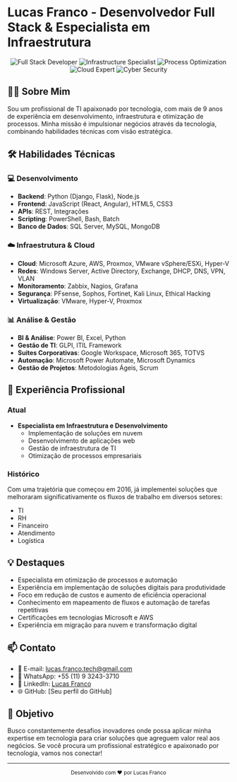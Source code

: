 # Lucas Franco - Desenvolvedor Full Stack & Especialista em Infraestrutura

<div align="center">
  <img src="https://img.shields.io/badge/Full%20Stack-Developer-blue" alt="Full Stack Developer">
  <img src="https://img.shields.io/badge/Infrastructure-Specialist-green" alt="Infrastructure Specialist">
  <img src="https://img.shields.io/badge/Process-Optimization-orange" alt="Process Optimization">
  <img src="https://img.shields.io/badge/Cloud-Expert-blueviolet" alt="Cloud Expert">
  <img src="https://img.shields.io/badge/Cyber-Security-red" alt="Cyber Security">
</div>

## 👨‍💻 Sobre Mim

Sou um profissional de TI apaixonado por tecnologia, com mais de 9 anos de experiência em desenvolvimento, infraestrutura e otimização de processos. Minha missão é impulsionar negócios através da tecnologia, combinando habilidades técnicas com visão estratégica.

## 🛠️ Habilidades Técnicas

### 💻 Desenvolvimento
- **Backend**: Python (Django, Flask), Node.js
- **Frontend**: JavaScript (React, Angular), HTML5, CSS3
- **APIs**: REST, Integrações
- **Scripting**: PowerShell, Bash, Batch
- **Banco de Dados**: SQL Server, MySQL, MongoDB

### ☁️ Infraestrutura & Cloud
- **Cloud**: Microsoft Azure, AWS, Proxmox, VMware vSphere/ESXi, Hyper-V
- **Redes**: Windows Server, Active Directory, Exchange, DHCP, DNS, VPN, VLAN
- **Monitoramento**: Zabbix, Nagios, Grafana
- **Segurança**: PFsense, Sophos, Fortinet, Kali Linux, Ethical Hacking
- **Virtualização**: VMware, Hyper-V, Proxmox

### 📊 Análise & Gestão
- **BI & Análise**: Power BI, Excel, Python
- **Gestão de TI**: GLPI, ITIL Framework
- **Suites Corporativas**: Google Workspace, Microsoft 365, TOTVS
- **Automação**: Microsoft Power Automate, Microsoft Dynamics
- **Gestão de Projetos**: Metodologias Ágeis, Scrum

## 🚀 Experiência Profissional

### Atual
- **Especialista em Infraestrutura e Desenvolvimento**
  - Implementação de soluções em nuvem
  - Desenvolvimento de aplicações web
  - Gestão de infraestrutura de TI
  - Otimização de processos empresariais

### Histórico
Com uma trajetória que começou em 2016, já implementei soluções que melhoraram significativamente os fluxos de trabalho em diversos setores:
- TI
- RH
- Financeiro
- Atendimento
- Logística

## 💡 Destaques
- Especialista em otimização de processos e automação
- Experiência em implementação de soluções digitais para produtividade
- Foco em redução de custos e aumento de eficiência operacional
- Conhecimento em mapeamento de fluxos e automação de tarefas repetitivas
- Certificações em tecnologias Microsoft e AWS
- Experiência em migração para nuvem e transformação digital

## 📫 Contato

- 📧 E-mail: lucas.franco.tech@gmail.com
- 📱 WhatsApp: +55 (11) 9 3243-3710
- 💼 LinkedIn: [Lucas Franco](https://www.linkedin.com/in/lucas-franco-tech/)
- 🌐 GitHub: [Seu perfil do GitHub]

## 🎯 Objetivo

Busco constantemente desafios inovadores onde possa aplicar minha expertise em tecnologia para criar soluções que agreguem valor real aos negócios. Se você procura um profissional estratégico e apaixonado por tecnologia, vamos nos conectar!

---

<div align="center">
  <sub>Desenvolvido com ❤️ por Lucas Franco</sub>
</div> 
